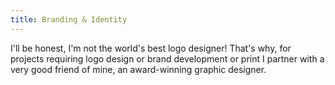 ```yaml
---
title: Branding & Identity
---
```


I'll be honest, I'm not the world's best logo designer! That's why, for projects requiring logo design or brand development or print I partner with a very good friend of mine, an award-winning graphic designer.

